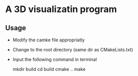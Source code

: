 # A 3D visualizatin program

## Usage

- Modify the camke file appropriatly
- Change to the root directory (same dir as CMakeLists.txt)
- Input the following command in terminal



	mkdir build
	cd build
	cmake ..
	make
